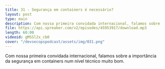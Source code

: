 ```yaml
---
title: 31 - Segurança em containers é necessário?
layout: post
type: main
description: Com nossa primeira convidada internacional, falamos sobre a importância da segurança em containers num nível técnico muito bom.
file: https://api.spreaker.com/v2/episodes/45953917/download.mp3
length: 60:00
videoid: gMSSl2x_cb0
cover: "/devsecopspodcast/assets/img/031.png"
---
```


Com nossa primeira convidada internacional, falamos sobre a importância da segurança em containers num nível técnico muito bom.